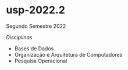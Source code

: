 # usp-2022.2
Segundo Semestre 2022

<em> Disciplinas </em>
<ul> 
<li> Bases de Dados 
<li> Organização e Arquitetura de Computadores
<li> Pesquisa Operacional
</ul> 
